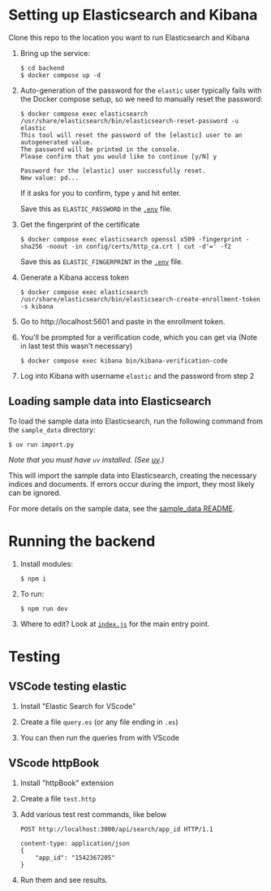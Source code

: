 # Setting up Elasticsearch and Kibana

Clone this repo to the location you want to run Elasticsearch and Kibana

1. Bring up the service:

   ```console
   $ cd backend
   $ docker compose up -d
   ```

2. Auto-generation of the password for the `elastic` user typically fails with the Docker compose setup, so we need to manually reset the password:

    ```console
    $ docker compose exec elasticsearch /usr/share/elasticsearch/bin/elasticsearch-reset-password -u elastic
    This tool will reset the password of the [elastic] user to an autogenerated value.
    The password will be printed in the console.
    Please confirm that you would like to continue [y/N] y

    Password for the [elastic] user successfully reset.
    New value: pd...
    ```

   If it asks for you to confirm, type `y` and hit enter.

   Save this as `ELASTIC_PASSWORD` in the [`.env`](../.env) file.

3. Get the fingerprint of the certificate

   ```console
   $ docker compose exec elasticsearch openssl x509 -fingerprint -sha256 -noout -in config/certs/http_ca.crt | cut -d'=' -f2
   ```

   Save this as `ELASTIC_FINGERPRINT` in the [`.env`](../.env) file.

3. Generate a Kibana access token 

   ```console
   $ docker compose exec elasticsearch /usr/share/elasticsearch/bin/elasticsearch-create-enrollment-token -s kibana
   ```
   
4. Go to http://localhost:5601 and paste in the enrollment token.

5. You'll be prompted for a verification code, which you can get via (Note in last test this wasn't necessary)


   ```console
   $ docker compose exec kibana bin/kibana-verification-code
   ```

6. Log into Kibana with username `elastic` and the password from step 2

## Loading sample data into Elasticsearch

To load the sample data into Elasticsearch, run the following command from the `sample_data` directory:

```console
$ uv run import.py
```

_Note that you must have `uv` installed. (See [uv](https://docs.astral.sh/uv/getting-started/installation/).)_

This will import the sample data into Elasticsearch, creating the necessary indices and documents. If errors occur during the import, they most likely can be ignored.

For more details on the sample data, see the [sample_data README](../sample_data/README.md).

# Running the backend

1. Install modules:

    ```console
    $ npm i
    ```

2. To run:

    ```console
    $ npm run dev
    ```

3. Where to edit? Look at [`index.js`](./index.js) for the main entry point.

# Testing

## VSCode testing elastic

1. Install "Elastic Search for VScode"

2. Create a file `query.es` (or any file ending in `.es`) 

3. You can then run the queries from with VScode

## VScode httpBook

1. Install "httpBook" extension

2. Create a file `test.http` 

3. Add various test rest commands, like below

    ```
    POST http://localhost:3000/api/search/app_id HTTP/1.1

    content-type: application/json
    {
        "app_id": "1542367205"    
    }
    ```

4. Run them and see results. 
